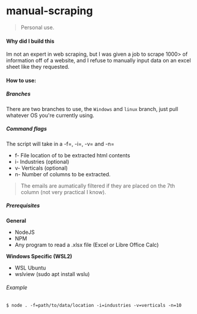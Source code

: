 # manual-scraping
> Personal use.

#### Why did I build this

Im not an expert in web scraping, but I was given a job to scrape 1000> of information off of a website, 
and I refuse to manually input data on an excel sheet like they requested.


#### How to use:

##### Branches
There are two branches to use, the `Windows` and `linux` branch, just pull whatever OS you're currently using.

##### Command flags
The script will take in a -f=<string>, -i=<string>, -v=<string> and -n=<number>

- f- File location of to be extracted html contents
- i- Industries  (optional)
- v- Verticals (optional)
- n- Number of columns to be extracted. 


> The emails are aumatically filtered if they are placed on the 7th column (not very practical I know).

##### Prerequisites

**General**
- NodeJS
- NPM 
- Any program to read a .xlsx file (Excel or Libre Office Calc)

**Windows Specific (WSL2)**
- WSL Ubuntu
- wslview (sudo apt install wslu)



###### Example
`$ node . -f=path/to/data/location -i=industries -v=verticals -n=10`

